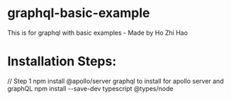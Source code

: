 # graphql-basic-example
This is for graphql with basic examples - Made by Ho Zhi Hao

# Installation Steps: 
// Step 1
npm install @apollo/server graphql to install for apollo server and graphQL
npm install --save-dev typescript @types/node
